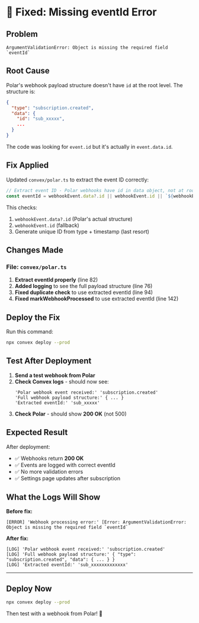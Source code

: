 # 🎯 Fixed: Missing eventId Error

## Problem
```
ArgumentValidationError: Object is missing the required field `eventId`
```

## Root Cause
Polar's webhook payload structure doesn't have `id` at the root level. The structure is:
```json
{
  "type": "subscription.created",
  "data": {
    "id": "sub_xxxxx",
    ...
  }
}
```

The code was looking for `event.id` but it's actually in `event.data.id`.

## Fix Applied

Updated `convex/polar.ts` to extract the event ID correctly:

```typescript
// Extract event ID - Polar webhooks have id in data object, not at root
const eventId = webhookEvent.data?.id || webhookEvent.id || `${webhookEvent.type}_${Date.now()}`;
```

This checks:
1. `webhookEvent.data?.id` (Polar's actual structure)
2. `webhookEvent.id` (fallback)
3. Generate unique ID from type + timestamp (last resort)

## Changes Made

### File: `convex/polar.ts`

1. **Extract eventId properly** (line 82)
2. **Added logging** to see the full payload structure (line 76)
3. **Fixed duplicate check** to use extracted eventId (line 94)
4. **Fixed markWebhookProcessed** to use extracted eventId (line 142)

## Deploy the Fix

Run this command:
```bash
npx convex deploy --prod
```

## Test After Deployment

1. **Send a test webhook from Polar**
2. **Check Convex logs** - should now see:
   ```
   'Polar webhook event received:' 'subscription.created'
   'Full webhook payload structure:' { ... }
   'Extracted eventId:' 'sub_xxxxx'
   ```
3. **Check Polar** - should show **200 OK** (not 500)

## Expected Result

After deployment:
- ✅ Webhooks return **200 OK**
- ✅ Events are logged with correct eventId
- ✅ No more validation errors
- ✅ Settings page updates after subscription

## What the Logs Will Show

**Before fix:**
```
[ERROR] 'Webhook processing error:' [Error: ArgumentValidationError: Object is missing the required field `eventId`
```

**After fix:**
```
[LOG] 'Polar webhook event received:' 'subscription.created'
[LOG] 'Full webhook payload structure:' { "type": "subscription.created", "data": { ... } }
[LOG] 'Extracted eventId:' 'sub_xxxxxxxxxxxxx'
```

---

## Deploy Now

```bash
npx convex deploy --prod
```

Then test with a webhook from Polar! 🚀
